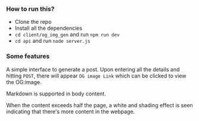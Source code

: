 ### How to run this?

- Clone the repo
- Install all the dependencies
- `cd client/og_img_gen` and run `npm run dev`
- `cd api` and run `node server.js`

### Some features

A simple interface to generate a post. Upon entering all the details and hitting `POST`, there will appear `OG image Link` which can be clicked to view the OG:image.

Markdown is supported in body content.

When the content exceeds half the page, a white and shading effect is seen indicating that there's more content in the webpage.